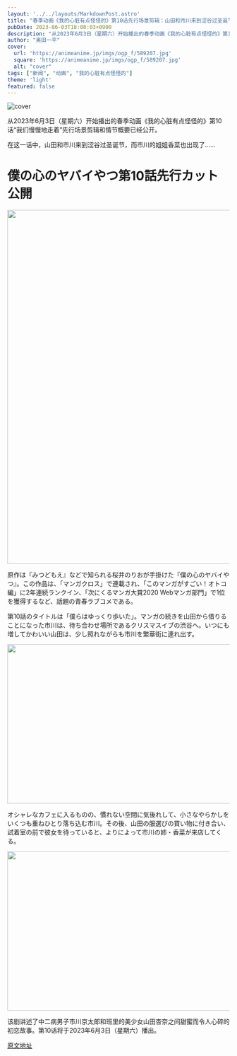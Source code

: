```yaml
---
layout: '../../layouts/MarkdownPost.astro'
title: "春季动画《我的心脏有点怪怪的》第10话先行场景剪辑：山田和市川来到涩谷过圣诞节！市川的姐姐香菜也出现了……"
pubDate: 2023-06-03T18:00:03+0900
description: "从2023年6月3日（星期六）开始播出的春季动画《我的心脏有点怪怪的》第10话“我们慢慢地走着”先行场景剪辑和情节概要已经公开。"
author: "奥田一平"
cover:
  url: 'https://animeanime.jp/imgs/ogp_f/589207.jpg'
  square: 'https://animeanime.jp/imgs/ogp_f/589207.jpg'
  alt: "cover"
tags: ["新闻", "动画", "我的心脏有点怪怪的"]
theme: 'light'
featured: false
---
```


![cover](https://animeanime.jp/imgs/ogp_f/589207.jpg)

从2023年6月3日（星期六）开始播出的春季动画《我的心脏有点怪怪的》第10话“我们慢慢地走着”先行场景剪辑和情节概要已经公开。

在这一话中，山田和市川来到涩谷过圣诞节，而市川的姐姐香菜也出现了……

# 僕の心のヤバイやつ第10話先行カット公開

<img src="https://animeanime.jp/imgs/zoom/589212.jpg" width="566" height="800">

原作は『みつどもえ』などで知られる桜井のりおが手掛けた『僕の心のヤバイやつ』。この作品は、「マンガクロス」で連載され、「このマンガがすごい！オトコ編」に2年連続ランクイン、「次にくるマンガ大賞2020 Webマンガ部門」で1位を獲得するなど、話題の青春ラブコメである。

第10話のタイトルは「僕らはゆっくり歩いた」。マンガの続きを山田から借りることになった市川は、待ち合わせ場所であるクリスマスイブの渋谷へ。いつにも増してかわいい山田は、少し照れながらも市川を繁華街に連れ出す。

<img src="https://animeanime.jp/imgs/zoom/589211.jpg" width="640" height="360">

オシャレなカフェに入るものの、慣れない空間に気後れして、小さなやらかしをいくつも重ねひとり落ち込む市川。その後、山田の服選びの買い物に付き合い、試着室の前で彼女を待っていると、よりによって市川の姉・香菜が来店してくる。

<img src="https://animeanime.jp/imgs/zoom/589206.jpg" width="640" height="360">

该剧讲述了中二病男子市川京太郎和班里的美少女山田杏奈之间甜蜜而令人心碎的初恋故事。第10话将于2023年6月3日（星期六）播出。

  [原文地址](https://animeanime.jp/article/2023/06/03/77724.html)
